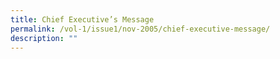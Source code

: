 ```yaml
---
title: Chief Executive’s Message
permalink: /vol-1/issue1/nov-2005/chief-executive-message/
description: ""
---
```

